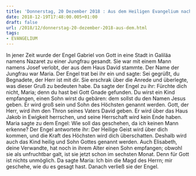 ```yaml
---
title: 'Donnerstag, 20 Dezember 2018 : Aus dem Heiligen Evangelium nach Lukas - Lk 1,26-38.'
date: 2018-12-19T17:48:00.005+01:00
draft: false
url: /2018/12/donnerstag-20-dezember-2018-aus-dem.html
tags: 
- EVANGELIUM
---
```


In jener Zeit wurde der Engel Gabriel von Gott in eine Stadt in Galiläa namens Nazaret zu einer Jungfrau gesandt. Sie war mit einem Mann namens Josef verlobt, der aus dem Haus David stammte. Der Name der Jungfrau war Maria. Der Engel trat bei ihr ein und sagte: Sei gegrüßt, du Begnadete, der Herr ist mit dir. Sie erschrak über die Anrede und überlegte, was dieser Gruß zu bedeuten habe. Da sagte der Engel zu ihr: Fürchte dich nicht, Maria; denn du hast bei Gott Gnade gefunden. Du wirst ein Kind empfangen, einen Sohn wirst du gebären: dem sollst du den Namen Jesus geben. Er wird groß sein und Sohn des Höchsten genannt werden. Gott, der Herr, wird ihm den Thron seines Vaters David geben. Er wird über das Haus Jakob in Ewigkeit herrschen, und seine Herrschaft wird kein Ende haben. Maria sagte zu dem Engel: Wie soll das geschehen, da ich keinen Mann erkenne? Der Engel antwortete ihr: Der Heilige Geist wird über dich kommen, und die Kraft des Höchsten wird dich überschatten. Deshalb wird auch das Kind heilig und Sohn Gottes genannt werden. Auch Elisabeth, deine Verwandte, hat noch in ihrem Alter einen Sohn empfangen; obwohl sie als unfruchtbar galt, ist sie jetzt schon im sechsten Monat. Denn für Gott ist nichts unmöglich. Da sagte Maria: Ich bin die Magd des Herrn; mir geschehe, wie du es gesagt hast. Danach verließ sie der Engel.